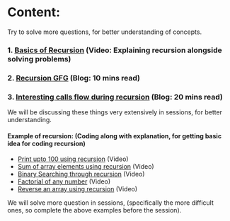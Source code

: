# Content:
  Try to solve more questions, for better understanding of concepts.
  
  ### 1. [Basics of Recursion](https://www.youtube.com/watch?v=AqHoXqOgctU)  (Video: Explaining recursion alongside solving problems)
  ### 2. [Recursion GFG](https://www.geeksforgeeks.org/recursion/) (Blog: 10 mins read)
  ### 3. [Interesting calls flow during recursion](https://www.programiz.com/java-programming/recursion) (Blog: 20 mins read) 
  We will be discussing these things very extensively in sessions, for better understanding.
  
  #### Example of recursion: (Coding along with explanation, for getting basic idea for coding recursion)
   - [Print upto 100 using recursion](https://www.youtube.com/watch?v=X1u1TdFSqwc&list=PLUg9hRlm7gxQAN9cGluGvtNuL8Imriqhq&index=8) (Video)
   - [Sum of array elements using recursion](https://www.youtube.com/watch?v=jWuF6nTG8Lo&list=PLUg9hRlm7gxQAN9cGluGvtNuL8Imriqhq&index=6) (Video)
   - [Binary Searching through recursion](https://www.youtube.com/watch?v=-bQ4UzUmWe8) (Video)
   - [Factorial of any number](https://www.youtube.com/watch?v=OZuzm1i9g1c) (Video)
   - [Reverse an array using recursion](https://www.youtube.com/watch?v=Gtkg8C5b7Jg) (Video) 
   
   We will solve more question in sessions, (specifically the more difficult ones, so complete the above examples before the session).
